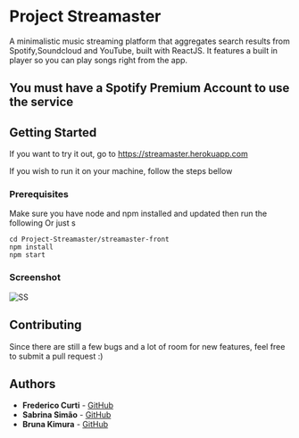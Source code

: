 # Project Streamaster
A minimalistic music streaming platform that aggregates search results from Spotify,Soundcloud and YouTube, built with ReactJS. It features a built in player so you can play songs right from the app.

## You must have a Spotify Premium Account to use the service


## Getting Started

If you want to try it out, go to https://streamaster.herokuapp.com

If you wish to run it on your machine, follow the steps bellow
### Prerequisites

Make sure you have node and npm installed and updated then run the following
Or just s
```
cd Project-Streamaster/streamaster-front
npm install
npm start
```

### Screenshot
![SS](ss.png)
## Contributing

Since there are still a few bugs and a lot of room for new features, feel free to submit a pull request :)


## Authors
* **Frederico Curti** - [GitHub](https://github.com/fredericocurti)
* **Sabrina Simão** - [GitHub](https://github.com/SabrinaSimao)
* **Bruna Kimura** - [GitHub](https://github.com/BrunaKimura)
